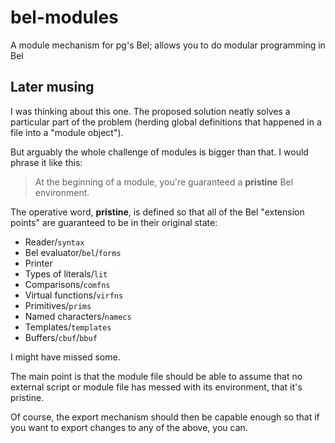 # bel-modules

A module mechanism for pg's Bel; allows you to do modular programming in Bel

## Later musing

I was thinking about this one.
The proposed solution neatly solves a particular part of the problem (herding global definitions that happened in a file into a "module object").

But arguably the whole challenge of modules is bigger than that.
I would phrase it like this:

> At the beginning of a module, you're guaranteed a **pristine** Bel environment.

The operative word, **pristine**, is defined so that all of the Bel "extension points" are guaranteed to be in their original state:

* Reader/`syntax`
* Bel evaluator/`bel`/`forms`
* Printer
* Types of literals/`lit`
* Comparisons/`comfns`
* Virtual functions/`virfns`
* Primitives/`prims`
* Named characters/`namecs`
* Templates/`templates`
* Buffers/`cbuf`/`bbuf`

I might have missed some.

The main point is that the module file should be able to assume that no external script or module file has messed with its environment, that it's pristine.

Of course, the export mechanism should then be capable enough so that if you want to export changes to any of the above, you can.
